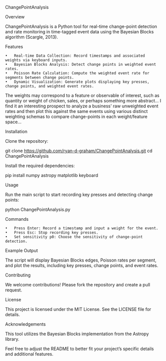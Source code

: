 ChangePointAnalysis

Overview

ChangePointAnalysis is a Python tool for real-time change-point detection and rate monitoring in time-tagged event data using the Bayesian Blocks algorithm (Scargle, 2013).

Features

	•	Real-time Data Collection: Record timestamps and associated weights via keyboard inputs.
	•	Bayesian Blocks Analysis: Detect change points in weighted event rates.
	•	Poisson Rate Calculation: Compute the weighted event rate for segments between change points.
	•	Dynamic Visualization: Generate plots displaying key presses, change points, and weighted event rates.
 
The weights may correspond to a feature or observable of interest, such as quantity or weight of chicken, sales, or perhaps something more abstract...
I find it an interesting prospect to analyze a business' raw unweighted event rates and then plot this against the same events using various distinct
weighting schemas to compare change-points in each weight/feature space...

Installation

Clone the repository:

git clone https://github.com/ryan-d-graham/ChangePointAnalysis.git
cd ChangePointAnalysis

Install the required dependencies:

pip install numpy astropy matplotlib keyboard

Usage

Run the main script to start recording key presses and detecting change points:

python ChangePointAnalysis.py

Commands

	•	Press Enter: Record a timestamp and input a weight for the event.
	•	Press Esc: Stop recording key presses.
	•	Set sensitivity p0: Choose the sensitivity of change-point detection.

Example Output

The script will display Bayesian Blocks edges, Poisson rates per segment, and plot the results, including key presses, change points, and event rates.

Contributing

We welcome contributions! Please fork the repository and create a pull request.

License

This project is licensed under the MIT License. See the LICENSE file for details.

Acknowledgements

This tool utilizes the Bayesian Blocks implementation from the Astropy library.

Feel free to adjust the README to better fit your project’s specific details and additional features.
